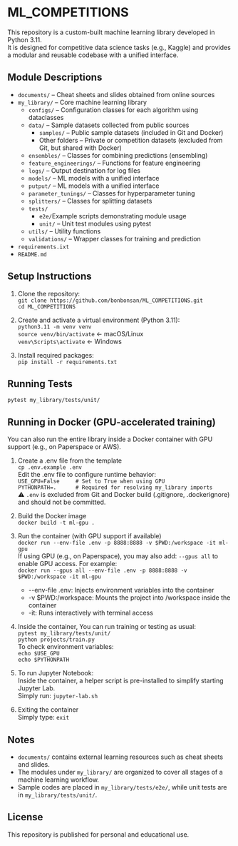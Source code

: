 # ML_COMPETITIONS

This repository is a custom-built machine learning library developed in Python 3.11.  
It is designed for competitive data science tasks (e.g., Kaggle) and provides a modular and reusable codebase with a unified interface.

## Module Descriptions

- `documents/` – Cheat sheets and slides obtained from online sources
- `my_library/` – Core machine learning library  
  - `configs/` – Configuration classes for each algorithm using dataclasses  
  - `data/` – Sample datasets collected from public sources  
    - `samples/` – Public sample datasets (included in Git and Docker)  
    - Other folders – Private or competition datasets (excluded from Git, but shared with Docker)  
  - `ensembles/` – Classes for combining predictions (ensembling)  
  - `feature_engineerings/` – Functions for feature engineering  
  - `logs/` – Output destination for log files  
  - `models/` – ML models with a unified interface  
  - `putput/` – ML models with a unified interface  
  - `parameter_tunings/` – Classes for hyperparameter tuning  
  - `splitters/` – Classes for splitting datasets  
  - `tests/`  
    - `e2e/`Example scripts demonstrating module usage  
    - `unit/` – Unit test modules using pytest  
  - `utils/` – Utility functions  
  - `validations/` – Wrapper classes for training and prediction
- `requirements.ixt`
- `README.md`

## Setup Instructions

1. Clone the repository:  
   `git clone https://github.com/bonbonsan/ML_COMPETITIONS.git`  
   `cd ML_COMPETITIONS`

2. Create and activate a virtual environment (Python 3.11):  
   `python3.11 -m venv venv`  
   `source venv/bin/activate`  ← macOS/Linux  
   `venv\Scripts\activate`     ← Windows

3. Install required packages:  
   `pip install -r requirements.txt`

## Running Tests

`pytest my_library/tests/unit/`

## Running in Docker (GPU-accelerated training)

You can also run the entire library inside a Docker container with GPU support (e.g., on Paperspace or AWS).

1. Create a .env file from the template  
   `cp .env.example .env`  
   Edit the .env file to configure runtime behavior:  
   `USE_GPU=False     # Set to True when using GPU`  
   `PYTHONPATH=.      # Required for resolving my_library imports`  
   ⚠️ `.env` is excluded from Git and Docker build (.gitignore, .dockerignore) and should not be committed.

2. Build the Docker image  
   `docker build -t ml-gpu .`

3. Run the container (with GPU support if available)  
   `docker run --env-file .env -p 8888:8888 -v $PWD:/workspace -it ml-gpu`  
   If using GPU (e.g., on Paperspace), you may also add: `--gpus all` to enable GPU access. For example:  
   `docker run --gpus all --env-file .env -p 8888:8888 -v $PWD:/workspace -it ml-gpu`
  
   - --env-file .env: Injects environment variables into the container  
   - -v $PWD:/workspace: Mounts the project into /workspace inside the container  
   - -it: Runs interactively with terminal access  

4. Inside the container, You can run training or testing as usual:  
   `pytest my_library/tests/unit/`  
   `python projects/train.py`  
   To check environment variables:  
   `echo $USE_GPU`  
   `echo $PYTHONPATH`  

5. To run Jupyter Notebook:  
   Inside the container, a helper script is pre-installed to simplify starting Jupyter Lab.  
   Simply run: `jupyter-lab.sh`

6. Exiting the container  
   Simply type: `exit`

## Notes

- `documents/` contains external learning resources such as cheat sheets and slides.
- The modules under `my_library/` are organized to cover all stages of a machine learning workflow.
- Sample codes are placed in `my_library/tests/e2e/`, while unit tests are in `my_library/tests/unit/`.

## License

This repository is published for personal and educational use.  

